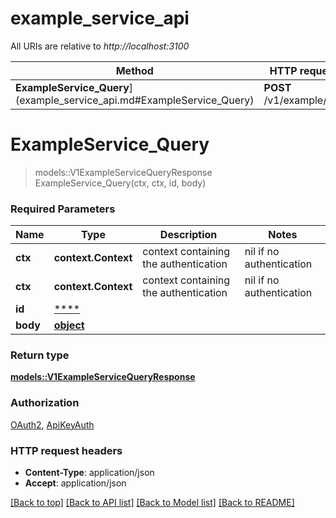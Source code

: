 # example_service_api

All URIs are relative to *http://localhost:3100*

Method | HTTP request | Description
------------- | ------------- | -------------
**ExampleService_Query**](example_service_api.md#ExampleService_Query) | **POST** /v1/example/{id} | 


# **ExampleService_Query**
> models::V1ExampleServiceQueryResponse ExampleService_Query(ctx, ctx, id, body)


### Required Parameters

Name | Type | Description  | Notes
------------- | ------------- | ------------- | -------------
 **ctx** | **context.Context** | context containing the authentication | nil if no authentication
 **ctx** | **context.Context** | context containing the authentication | nil if no authentication
  **id** | [****](.md)|  | 
  **body** | [**object**](object.md)|  | 

### Return type

[**models::V1ExampleServiceQueryResponse**](v1ExampleServiceQueryResponse.md)

### Authorization

[OAuth2](../README.md#OAuth2), [ApiKeyAuth](../README.md#ApiKeyAuth)

### HTTP request headers

 - **Content-Type**: application/json
 - **Accept**: application/json

[[Back to top]](#) [[Back to API list]](../README.md#documentation-for-api-endpoints) [[Back to Model list]](../README.md#documentation-for-models) [[Back to README]](../README.md)

